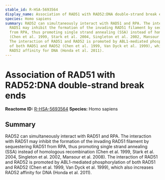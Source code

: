 ```yaml
---
stable_id: R-HSA-5693564
display_name: Association of RAD51 with RAD52:DNA double-strand break ends
species: Homo sapiens
summary: RAD52 can simultaneously interact with RAD51 and RPA. The interaction with
  RAD51 may inhibit the formation of the invading RAD51 filament by sequestering RAD51
  from RPA, thus promoting single strand annealing (SSA) instead of homologous recombination
  (Chen et al. 1999, Stark et al. 2004, Singleton et al. 2002, Mansour et al. 2008).
  The interaction of RAD51 and RAD52 is promoted by ABL1-mediated phosphorylation
  of both RAD51 and RAD52 (Chen et al. 1999, Van Dyck et al. 1999), which also increases
  RAD52 affinity for DNA (Honda et al. 2011).
---
```


# Association of RAD51 with RAD52:DNA double-strand break ends
**Reactome ID:** [R-HSA-5693564](https://reactome.org/content/detail/R-HSA-5693564)
**Species:** Homo sapiens

## Summary

RAD52 can simultaneously interact with RAD51 and RPA. The interaction with RAD51 may inhibit the formation of the invading RAD51 filament by sequestering RAD51 from RPA, thus promoting single strand annealing (SSA) instead of homologous recombination (Chen et al. 1999, Stark et al. 2004, Singleton et al. 2002, Mansour et al. 2008). The interaction of RAD51 and RAD52 is promoted by ABL1-mediated phosphorylation of both RAD51 and RAD52 (Chen et al. 1999, Van Dyck et al. 1999), which also increases RAD52 affinity for DNA (Honda et al. 2011).
